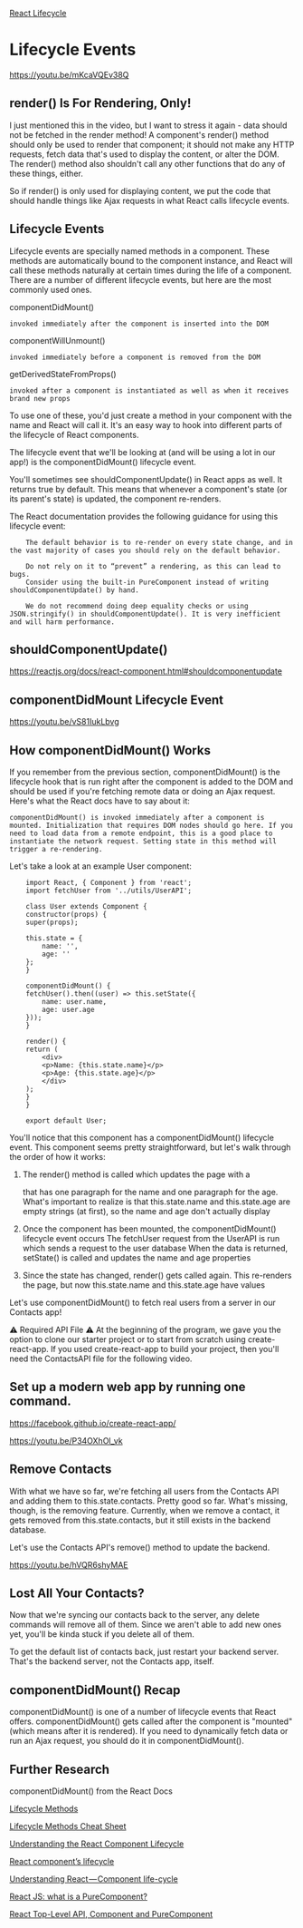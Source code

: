 [React Lifecycle](https://www.w3schools.com/react/react_lifecycle.asp)

# Lifecycle Events
https://youtu.be/mKcaVQEv38Q

## render() Is For Rendering, Only!
I just mentioned this in the video, but I want to stress it again - data should not be fetched in the render method! A component's render() method should only be used to render that component; it should not make any HTTP requests, fetch data that's used to display the content, or alter the DOM. The render() method also shouldn't call any other functions that do any of these things, either.

So if render() is only used for displaying content, we put the code that should handle things like Ajax requests in what React calls lifecycle events.

## Lifecycle Events
Lifecycle events are specially named methods in a component. These methods are automatically bound to the component instance, and React will call these methods naturally at certain times during the life of a component. There are a number of different lifecycle events, but here are the most commonly used ones.

componentDidMount()

    invoked immediately after the component is inserted into the DOM

componentWillUnmount()

    invoked immediately before a component is removed from the DOM

getDerivedStateFromProps()

    invoked after a component is instantiated as well as when it receives brand new props

To use one of these, you'd just create a method in your component with the name and React will call it. It's an easy way to hook into different parts of the lifecycle of React components.

The lifecycle event that we'll be looking at (and will be using a lot in our app!) is the componentDidMount() lifecycle event.

You'll sometimes see shouldComponentUpdate() in React apps as well. It returns true by default. This means that whenever a component's state (or its parent's state) is updated, the component re-renders.

The React documentation provides the following guidance for using this lifecycle event:

        The default behavior is to re-render on every state change, and in the vast majority of cases you should rely on the default behavior.

        Do not rely on it to “prevent” a rendering, as this can lead to bugs.
        Consider using the built-in PureComponent instead of writing shouldComponentUpdate() by hand.

        We do not recommend doing deep equality checks or using JSON.stringify() in shouldComponentUpdate(). It is very inefficient and will harm performance.

## shouldComponentUpdate()
https://reactjs.org/docs/react-component.html#shouldcomponentupdate

## componentDidMount Lifecycle Event
https://youtu.be/vS81IukLbvg

## How componentDidMount() Works
If you remember from the previous section, componentDidMount() is the lifecycle hook that is run right after the component is added to the DOM and should be used if you're fetching remote data or doing an Ajax request. Here's what the React docs have to say about it:

    componentDidMount() is invoked immediately after a component is mounted. Initialization that requires DOM nodes should go here. If you need to load data from a remote endpoint, this is a good place to instantiate the network request. Setting state in this method will trigger a re-rendering.

Let's take a look at an example User component:

        import React, { Component } from 'react';
        import fetchUser from '../utils/UserAPI';

        class User extends Component {
        constructor(props) {
        super(props);

        this.state = {
            name: '',
            age: ''
        };
        }

        componentDidMount() {
        fetchUser().then((user) => this.setState({
            name: user.name,
            age: user.age
        }));
        }

        render() {
        return (
            <div>
            <p>Name: {this.state.name}</p>
            <p>Age: {this.state.age}</p>
            </div>
        );
        }
        }

        export default User;

You'll notice that this component has a componentDidMount() lifecycle event. This component seems pretty straightforward, but let's walk through the order of how it works:

1. The render() method is called which updates the page with a <div> that has one paragraph for the name and one paragraph for the age. What's important to realize is that this.state.name and this.state.age are empty strings (at first), so the name and age don't actually display

2. Once the component has been mounted, the componentDidMount() lifecycle event occurs
        The fetchUser request from the UserAPI is run which sends a request to the user database
        When the data is returned, setState() is called and updates the name and age properties

3. Since the state has changed, render() gets called again. This re-renders the page, but now this.state.name and this.state.age have values

Let's use componentDidMount() to fetch real users from a server in our Contacts app!

⚠️ Required API File ⚠️
At the beginning of the program, we gave you the option to clone our starter project or to start from scratch using create-react-app. If you used create-react-app to build your project, then you'll need the ContactsAPI file for the following video.

## Set up a modern web app by running one command.
https://facebook.github.io/create-react-app/

https://youtu.be/P34OXhOl_vk

## Remove Contacts
With what we have so far, we're fetching all users from the Contacts API and adding them to this.state.contacts. Pretty good so far. What's missing, though, is the removing feature. Currently, when we remove a contact, it gets removed from this.state.contacts, but it still exists in the backend database.

Let's use the Contacts API's remove() method to update the backend.

https://youtu.be/hVQR6shyMAE

## Lost All Your Contacts?
Now that we're syncing our contacts back to the server, any delete commands will remove all of them. Since we aren't able to add new ones yet, you'll be kinda stuck if you delete all of them.

To get the default list of contacts back, just restart your backend server. That's the backend server, not the Contacts app, itself.

## componentDidMount() Recap
componentDidMount() is one of a number of lifecycle events that React offers. componentDidMount() gets called after the component is "mounted" (which means after it is rendered). If you need to dynamically fetch data or run an Ajax request, you should do it in componentDidMount().

## Further Research
componentDidMount() from the React Docs

[Lifecycle Methods](https://reactjs.org/docs/react-component.html#the-component-lifecycle)

[Lifecycle Methods Cheat Sheet](https://projects.wojtekmaj.pl/react-lifecycle-methods-diagram/)

[Understanding the React Component Lifecycle](http://busypeoples.github.io/post/react-component-lifecycle)

[React component’s lifecycle](https://medium.com/react-ecosystem/react-components-lifecycle-ce09239010df)

[Understanding React — Component life-cycle](https://medium.com/@baphemot/understanding-reactjs-component-life-cycle-823a640b3e8d) 

[React JS: what is a PureComponent?](http://lucybain.com/blog/2018/react-js-pure-component/) 

[React Top-Level API, Component and PureComponent](https://reactjs.org/docs/react-api.html)







